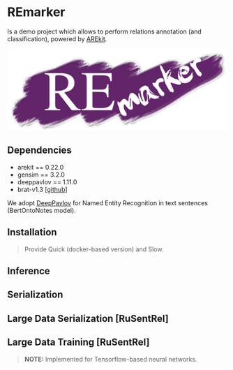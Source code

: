 # REmarker 

Is a demo project which allows to perform relations annotation (and classification), 
powered by [AREkit](https://github.com/nicolay-r/AREkit).

<p align="center">
    <img src="logo.png"/>
</p>

## Dependencies

* arekit == 0.22.0
* gensim == 3.2.0
* deeppavlov == 1.11.0
* brat-v1.3 [[github]](https://github.com/nlplab/brat)

We adopt [DeepPavlov](https://github.com/deepmipt/DeepPavlov) 
for Named Entity Recognition in text sentences (BertOntoNotes model).

## Installation
> Provide Quick (docker-based version) and Slow.

## Inference

## Serialization 

## Large Data Serialization [RuSentRel]

## Large Data Training [RuSentRel]

> **NOTE:** Implemented for Tensorflow-based neural networks.